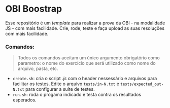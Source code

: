 # OBI Boostrap

Esse repositório é um _template_ para realizar a prova da OBI - na modalidade JS - com mais facilidade. Crie, rode, teste e faça upload as suas resoluções com mais facilidade.

### Comandos:
> Todos os comandos aceitam um único argumento obrigatório como parametro: o nome do exercício que será utilizado como nome do arquivo, pasta, etc.

- `create.sh`: cria o script _.js_ com o header nessessário e arquivos para facilitar os testes. Edite o arquivo `tests/in-N.txt` e `tests/expected_out-N.txt` para configurar a suíte de testes.
- `run.sh`: roda o progama indicado e testa contra os resultados esperados.